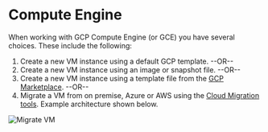 # Compute Engine

When working with GCP Compute Engine (or GCE) you have several choices.  These include the following:

1) Create a new VM instance using a default GCP template.    --OR--
2) Create a new VM instance using an image or snapshot file. --OR--
3) Create a new VM instance using a template file from the [GCP Marketplace](https://console.cloud.google.com/marketplace/browse?filter=solution-type:vm&project=lynnlangit). --OR--
4) Migrate a VM from on premise, Azure or AWS using the [Cloud Migration tools](https://cloud.google.com/migrate/compute-engine/docs/4.11/concepts/architecture/gcp-reference-architecture). Example architecture shown below.

![Migrate VM](https://github.com/lynnlangit/gcp-essentials/blob/master/7_sample_data/images/migrate-vms.png)
